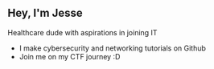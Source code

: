 ## Hey, I'm Jesse
Healthcare dude with aspirations in joining IT

 - I make cybersecurity and networking tutorials on Github
 - Join me on my CTF journey :D
 
